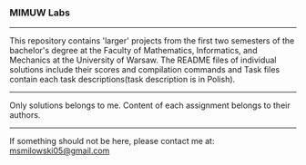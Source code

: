 ### MIMUW Labs
___
This repository contains 'larger' projects from the first two semesters of the bachelor's degree at the Faculty of Mathematics, Informatics, and Mechanics at the University of Warsaw. The README files of individual solutions include their scores and compilation commands and Task files contain each task descriptions(task description is in Polish).
___
Only solutions belongs to me. Content of each assignment belongs to their authors.
___
If something should not be here, please contact me at:
msmilowski05@gmail.com

